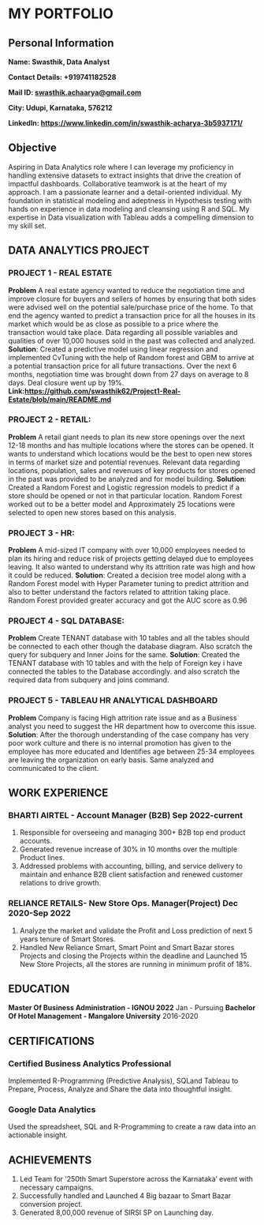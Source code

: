 # MY PORTFOLIO

## Personal Information
**Name: Swasthik, Data Analyst**

**Contact Details: +919741182528**

**Mail ID: swasthik.achaarya@gmail.com**

**City: Udupi, Karnataka, 576212**

**LinkedIn: https://www.linkedin.com/in/swasthik-acharya-3b5937171/**


## Objective

Aspiring in Data Analytics role where I can leverage my proficiency in handling extensive datasets to
extract insights that drive the creation of impactful dashboards. Collaborative teamwork is at the heart of
my approach. I am a passionate learner and a detail-oriented individual. My foundation in statistical
modeling and adeptness in Hypothesis testing with hands on experience in data modeling and cleansing
using R and SQL. My expertise in Data visualization with Tableau adds a compelling dimension to my skill
set.

## DATA ANALYTICS PROJECT

### PROJECT 1 - REAL ESTATE

**Problem**
A real estate agency wanted to reduce the negotiation time and improve
closure for buyers and sellers of homes by ensuring that both sides were advised well on the potential
sale/purchase price of the home. To that end the agency wanted to predict a transaction price for all the
houses in its market which would be as close as possible to a price where the transaction would take place.
Data regarding all possible variables and qualities of over 10,000 houses sold in the past was collected and
analyzed.
**Solution**: Created a predictive model using linear regression and implemented CvTuning with the help of
Random forest and GBM to arrive at a potential transaction price for all future transactions. Over the next 6
months, negotiation time was brought down from 27 days on average to 8 days. Deal closure went up by
19%.
**Link:https://github.com/swasthik62/Project1-Real-Estate/blob/main/README.md**

### PROJECT 2 - RETAIL:

**Problem**
A retail giant needs to plan its new store openings over the next 12-18 months and
has multiple locations where the stores can be opened. It wants to understand which locations would be
the best to open new stores in terms of market size and potential revenues. Relevant data regarding
locations, population, sales and revenues of key products for stores opened in the past was provided to
be analyzed and for model building.
**Solution**: Created a Random Forest and Logistic regression models to predict if a store should be opened
or not in that particular location. Random Forest worked out to be a better model and Approximately 25
locations were selected to open new stores based on this analysis.

### PROJECT 3 - HR:

**Problem**
A mid-sized IT company with over 10,000 employees needed to plan its hiring and
reduce risk of projects getting delayed due to employees leaving. It also wanted to understand why its
attrition rate was high and how it could be reduced.
**Solution**: Created a decision tree model along with a Random Forest model with Hyper Parameter tuning
to predict attrition and also to better understand the factors related to attrition taking place. Random
Forest provided greater accuracy and got the AUC score as 0.96

### PROJECT 4 - SQL DATABASE: 

**Problem**
Create TENANT database with 10 tables and all the tables should be
connected to each other though the database diagram. Also scratch the query for subquery and Inner
Joins for the same.
**Solution**: Created the TENANT database with 10 tables and with the help of Foreign key i have connected
the tables to the Database accordingly. and also scratch the required data from subquery and joins
command.

### PROJECT 5 -  TABLEAU HR ANALYTICAL DASHBOARD

**Problem**
Company is facing High attrition rate issue and as a Business analyst you need to suggest the HR department how to overcome this issue.
**Solution**: After the thorough understanding of the case company has very poor work culture and there is
no internal promotion has given to the employee has more educated and Identifies age between 25-34
employees are leaving the organization on early basis. Same analyzed and communicated to the client.

## WORK EXPERIENCE

### BHARTI AIRTEL - Account Manager (B2B)                                                                             Sep 2022-current  
1. Responsible for overseeing and managing 300+ B2B top end product accounts.
2. Generated revenue increase of 30% in 10 months over the multiple Product lines.
3. Addressed problems with accounting, billing, and service delivery to maintain and enhance B2B client
satisfaction and renewed customer relations to drive growth.

### RELIANCE RETAILS- New Store Ops. Manager(Project)                                                               Dec 2020-Sep 2022
1.  Analyze the market and validate the Profit and Loss prediction of next 5 years tenure of Smart Stores.
2.  Handled New Reliance Smart, Smart Point and Smart Bazar stores Projects and closing the Projects
within the deadline and Launched 15 New Store Projects, all the stores are running in minimum profit
of 18%.

## EDUCATION

**Master Of Business Administration - IGNOU 2022**                                                                    Jan - Pursuing
**Bachelor Of Hotel Management - Mangalore University**                                                                    2016-2020

## CERTIFICATIONS
### Certified Business Analytics Professional
Implemented R-Programming (Predictive Analysis), SQLand Tableau to Prepare, Process, Analyze and Share the data into thoughtful insight.

### Google Data Analytics 
Used the spreadsheet, SQL and R-Programming to create a raw data into an actionable insight.

## ACHIEVEMENTS

1. Led Team for ‘250th Smart Superstore across the Karnataka’ event with necessary campaigns.
2. Successfully handled and Launched 4 Big bazaar to Smart Bazar conversion project. 
3. Generated 8,00,000 revenue of SIRSI SP on Launching day.
